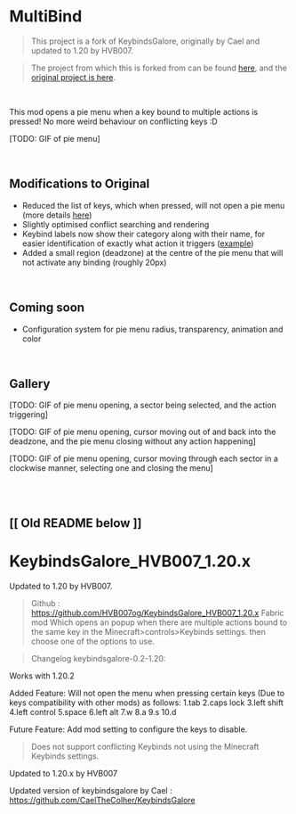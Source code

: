 # MultiBind

> This project is a fork of KeybindsGalore, originally by Cael and updated to 1.20 by HVB007.

> The project from which this is forked from can be found [here](https://github.com/HVB007og/KeybindsGalore_HVB007_1.20.x), and the [original project is here](https://github.com/CaelTheColher/KeybindsGalore).

<br>

This mod opens a pie menu when a key bound to multiple actions is pressed! No more weird behaviour on conflicting keys :D

[TODO: GIF of pie menu]

<br>

## Modifications to Original

- Reduced the list of keys, which when pressed, will not open a pie menu (more details [here](docs.md))
- Slightly optimised conflict searching and rendering
- Keybind labels now show their category along with their name, for easier identification of exactly what action it triggers ([example](docs.md))
- Added a small region (deadzone) at the centre of the pie menu that will not activate any binding (roughly 20px)

<br>

## Coming soon

- Configuration system for pie menu radius, transparency, animation and color

<br>

## Gallery

[TODO: GIF of pie menu opening, a sector being selected, and the action triggering]

[TODO: GIF of pie menu opening, cursor moving out of and back into the deadzone, and the pie menu closing without any action happening]

[TODO: GIF of pie menu opening, cursor moving through each sector in a clockwise manner, selecting one and closing the menu]

<br>
<br>

## [[ Old README below ]]

# KeybindsGalore_HVB007_1.20.x
Updated to 1.20 by HVB007.

>Github : https://github.com/HVB007og/KeybindsGalore_HVB007_1.20.x 
>Fabric mod Which opens an popup when there are multiple actions bound to the same key in the Minecraft>controls>Keybinds settings. then choose one of the options to use.

>Changelog keybindsgalore-0.2-1.20:

Works with 1.20.2

Added Feature: Will not open the menu when pressing certain keys (Due to keys compatibility with other mods) as follows: 
1.tab 
2.caps lock 
3.left shift 
4.left control 
5.space 
6.left alt 
7.w 
8.a 
9.s 
10.d

Future Feature: Add mod setting to configure the keys to disable.

>Does not support conflicting Keybinds not using the Minecraft Keybinds settings.

Updated to 1.20.x by HVB007

Updated version of keybindsgalore by Cael : https://github.com/CaelTheColher/KeybindsGalore
